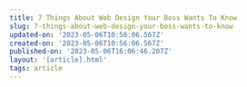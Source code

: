 ```yaml
---
title: 7 Things About Web Design Your Boss Wants To Know
slug: 7-things-about-web-design-your-boss-wants-to-know
updated-on: '2023-05-06T10:56:06.567Z'
created-on: '2023-05-06T10:56:06.567Z'
published-on: '2023-05-06T16:06:46.207Z'
layout: '[article].html'
tags: article
---
```



